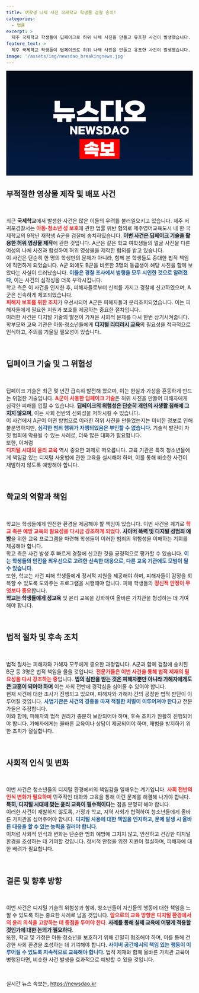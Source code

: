 ```yaml
---
title: 여학생 나체 사진 국제학교 학생들 검찰 송치!
categories:
  - 법률
excerpt: >
  제주 국제학교 학생들이 딥페이크로 허위 나체 사진을 만들고 유포한 사건이 발생했습니다. 해당 학생들은 법적 처벌을 받게 되며, 피해자들은 구체적인 피해를 호소하고 있습니다.
feature_text: >
  제주 국제학교 학생들이 딥페이크로 허위 나체 사진을 만들고 유포한 사건이 발생했습니다. 해당 학생들은 법적 처벌을 받게 되며, 피해자들은 구체적인 피해를 호소하고 있습니다.
image: '/assets/img/newsdao_breakingnews.jpg'
---
```


<p><img src="/assets/img/newsdao_breakingnews.jpg" alt="ontimetimes 속보" /></p>

<h2 data-ke-size="size26">부적절한 영상물 제작 및 배포 사건</h2>

<p data-ke-size="size16">&nbsp;</p>

<p>최근 <b>국제학교</b>에서 발생한 사건은 많은 이들의 우려를 불러일으키고 있습니다. 제주 서귀포경찰서는 <b><span style="color: #ee2323;">아동·청소년 성 보호</span></b>에 관한 법률 위반 혐의로 제주영어교육도시 내 한 국제학교의 9학년 재학생 A군을 검찰에 송치하였습니다. <b><span style="background-color: #21538527;">이번 사건은 딥페이크 기술을 활용한 허위 영상물 제작</span></b>에 관한 것입니다. A군은 같은 학교 여학생들의 얼굴 사진을 다른 여성의 나체 사진과 합성하여 허위 영상물을 제작한 혐의를 받고 있습니다.<br> 이 사건은 단순히 한 명의 학생만의 문제가 아니라, 함께 본 학생들도 중대한 법적 책임에 직면하게 되었습니다. A군 외에도 B군을 비롯한 3명의 동급생이 해당 사진을 함께 보았다는 사실이 드러났습니다. <b><span style="color: #1a5490;">이들은 경찰 조사에서 범행을 모두 시인한 것으로 알려졌다</span></b>, 이는 사건의 심각성을 더욱 부각시킵니다.<br> 학교 측은 이 사건을 인지한 후, 피해자들로부터 신뢰를 가지고 경찰에 신고하였으며, A군은 신속하게 체포되었습니다.<br> <b><span style="color: #ee2323;">피해자 보호를 위한 조치</span></b>가 우선시되어 A군은 피해자들과 분리조치되었습니다. 이는 피해자들에게 필요한 지원과 보호를 제공하는 중요한 절차입니다.<br> 이러한 사건은 디지털 기술의 발전이 가져온 사회적 문제를 다시 한번 상기시켜줍니다. 학부모와 교육 기관은 아동·청소년들에게 <b><span style="background-color: #21538527;">디지털 리터러시 교육</span></b>의 필요성을 적극적으로 인식하고, 주의를 기울일 필요성이 있습니다.</p>

<p data-ke-size="size16">&nbsp;</p>

<h2 data-ke-size="size26">딥페이크 기술 및 그 위험성</h2>

<p data-ke-size="size16">&nbsp;</p>

<p>딥페이크 기술은 최근 몇 년간 급속히 발전해 왔으며, 이는 현실과 가상을 혼동하게 만드는 위험한 기술입니다. <b><span style="color: #ee2323;">A군이 사용한 딥페이크 기술</span></b>은 허위 사진을 만들어 피해자에게 심각한 피해를 입힐 수 있습니다. <b><span style="background-color: #21538527;">딥페이크의 위험성은 단순히 개인의 사생활 침해에 그치지 않으며</span></b>, 이는 사회 전반의 신뢰성을 저하시킬 수 있습니다.<br> 이 사건에서 A군이 어떤 방법으로 이러한 허위 사진을 만들었는지는 미비한 정보로 인해 불분명하지만, <b><span style="color: #1a5490;">심각한 범죄 행위가 자행되었음은 부인할 수 없습니다</span></b>. 기술적 발전이 자칫 범죄에 악용될 수 있는 사례로, 더욱 많은 대화가 필요합니다.<br> 또한, 이처럼<br> <b><span style="color: #ee2323;">디지털 시대의 윤리 교육</span></b> 역시 중요한 과제로 떠오릅니다. 교육 기관은 특히 청소년들에게 책임감 있는 디지털 사용법에 관한 교육을 실시해야 하며, 이를 통해 비슷한 사건이 재발하지 않도록 예방해야 합니다. </p>

<p data-ke-size="size16">&nbsp;</p>

<h2 data-ke-size="size26">학교의 역할과 책임</h2>

<p data-ke-size="size16">&nbsp;</p>

<p>학교는 학생들에게 안전한 환경을 제공해야 할 책임이 있습니다. 이번 사건을 계기로 <b><span style="color: #ee2323;">학교 측은 예방 교육의 필요성을 다시금 강조하게 되었다</span></b>. <b><span style="background-color: #21538527;">사이버 폭력 및 디지털 성범죄 예방</span></b>을 위한 교육 프로그램을 마련해 학생들이 이러한 범죄의 위험성을 이해하는 기회를 제공해야 합니다.<br> 학교 측은 사건 발생 후 빠르게 경찰에 신고한 것을 긍정적으로 평가할 수 있습니다. <b><span style="color: #1a5490;">이는 학생들의 안전을 최우선으로 고려한 신속한 대응으로, 다른 교육 기관에도 모범이 될 수 있습니다</span></b>.<br> 또한, 학교는 사건 피해 학생들에게 정서적 지원을 제공해야 하며, 피해자들이 감정을 회복할 수 있도록 도와주는 프로그램을 시행해야 합니다. 피해 학생들의 <b><span style="color: #ee2323;">정신적 안정이 무엇보다 중요</span></b>합니다.<br> <b><span style="background-color: #21538527;">학교는 학생들에게 성교육</span></b> 및 윤리 교육을 강화하여 올바른 가치관을 형성하는 데 기여해야 합니다. </p>

<p data-ke-size="size16">&nbsp;</p>

<h2 data-ke-size="size26">법적 절차 및 후속 조치</h2>

<p data-ke-size="size16">&nbsp;</p>

<p>법적 절차는 피해자와 가해자 모두에게 중요한 과정입니다. A군과 함께 검찰에 송치된 B군 등 3명은 법적 책임을 물을 것입니다. <b><span style="color: #ee2323;">전문가들은 이번 사건을 통해 법적 제재의 필요성을 다시 강조하는 중</span></b>입니다. <b><span style="background-color: #21538527;">법의 심판을 받는 것은 피해자뿐만 아니라 가해자에게도 큰 교훈이 되어야 하며</span></b> 이는 사회 전반에 경각심을 심어줄 수 있어야 합니다.<br> 현재 사건에 대한 조사가 진행되고 있으며, 피해자와 가해자 간의 공정한 법적 판단이 이루어질 것입니다. <b><span style="color: #1a5490;">사법기관은 사건의 경중을 따져 적절한 처벌이 이루어져야 한다</span></b>고 전문가들은 주장합니다. <br> 이와 함께, 피해자의 법적 권리가 충분히 보장되어야 하며, 후속 조치가 원활히 진행되어야 합니다. 가해자에게는 올바른 교육이나 상담이 제공되어야 하며, 재범을 방지하기 위한 조치가 절실합니다. </p>

<p data-ke-size="size16">&nbsp;</p>

<h2 data-ke-size="size26">사회적 인식 및 변화</h2>

<p data-ke-size="size16">&nbsp;</p>

<p>이번 사건은 청소년들의 디지털 환경에서의 책임감을 일깨우는 계기입니다. <b><span style="color: #ee2323;">사회 전반의 인식 변화가 필요하며</span></b> 민주적인 대화와 교육을 통해 이런 문제를 해결해 나가야 합니다. <b><span style="background-color: #21538527;">특히, 디지털 시대에 맞는 윤리 교육이 필수적이다</span></b>는 점을 분명히 해야 합니다.<br> 이러한 사건이 재발하지 않도록, 가정과 학교, 지역 사회가 협력하여 청소년들에게 올바른 가치관을 심어주어야 합니다. <b><span style="color: #1a5490;">디지털 사용에 대한 책임을 인지하고, 문제 발생 시 올바른 대응을 할 수 있는 능력을 길러야 합니다</span></b>.<br> 이처럼 사회적 인식과 변화는 단순한 범죄 예방에 그치지 않고, 안전하고 건강한 디지털 환경을 조성하는 데 기여할 것입니다. 정서적 안정을 위한 지원이 절실하며, 피해자에 대한 배려가 필요합니다. </p>

<p data-ke-size="size16">&nbsp;</p>

<h2 data-ke-size="size26">결론 및 향후 방향</h2>

<p data-ke-size="size16">&nbsp;</p>

<p>이번 사건은 디지털 기술의 위험성과 함께, 청소년들이 자신들의 행동에 대한 책임을 느낄 수 있도록 하는 중요한 사례로 남을 것입니다. <b><span style="color: #ee2323;">앞으로의 교육 방향은 디지털 환경에서의 윤리 의식을 고양하는 데 중점을 두어야 한다</span></b>. <b><span style="background-color: #21538527;">사례를 통해 실제 교육에 어떻게 적용할 것인가에 대한 논의가 필요하다</span></b>. <br> 또한, 학교 및 가정은 아동·청소년을 보호하기 위해 긴밀히 협조해야 하며, 이를 통해 건강한 사회 환경을 조성하는 데 기여해야 합니다. <b><span style="color: #1a5490;">사이버 공간에서의 책임 있는 행동이 이루어질 수 있도록 지속적으로 교육해야 합니다</span></b>. 법적 제재와 함께 올바른 가치관 교육이 병행된다면, 비슷한 사건 발생을 효과적으로 예방할 수 있을 것입니다.<p data-ke-size="size16">&nbsp;</p></p>
실시간 뉴스 속보는, <a href="https://newsdao.kr" rel="dofollow">https://newsdao.kr</a>



